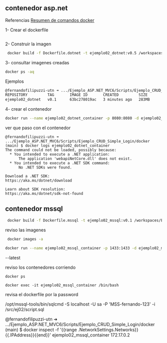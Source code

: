 ﻿


## contenedor asp.net

Referencias
[Resumen de comandos docker](https://docs.google.com/document/d/12oavJniiUoNuO1E_vE3pisjdlw7A-7wu/preview)

1- Crear el dockerfile

```
```


2- Construir la imagen

```bash
 docker build -f Dockerfile.dotnet -t ejemplo02_dotnet:v0.5 /workspaces/Ejemplos_ASP.NET_MVC6/Ejemplo_ASP.NET_MVC6/
```

3- consultar imagenes creadas

```bash
docker ps -aq
````

Ejemplos

```bash
@fernandofilipuzzi-utn ➜ .../Ejemplo_ASP.NET_MVC6/Scripts/Ejemplo_CRUD_Simple_Login/docker (main) $ docker images -a
REPOSITORY         TAG       IMAGE ID       CREATED         SIZE
ejemplo02_dotnet   v0.1      63bc278019ac   3 minutes ago   283MB
```


4- crear el contenedor

```bash
docker run --name ejemplo02_dotnet_container -p 8080:8080 -d ejemplo02_dotnet:v0.5 
```


ver que paso con el contenedor

```
@fernandofilipuzzi-utn ➜ .../Ejemplo_ASP.NET_MVC6/Scripts/Ejemplo_CRUD_Simple_Login/docker (main) $ docker logs ejemplo02_dotnet_container
The command could not be loaded, possibly because:
  * You intended to execute a .NET application:
      The application 'webapiNetCore.dll' does not exist.
  * You intended to execute a .NET SDK command:
      No .NET SDKs were found.

Download a .NET SDK:
https://aka.ms/dotnet/download

Learn about SDK resolution:
https://aka.ms/dotnet/sdk-not-found
```


## contenedor mssql

```bash
 docker build -f Dockerfile.mssql -t ejemplo02_mssql:v0.1 /workspaces/Ejemplos_ASP.NET_MVC6/Ejemplo_ASP.NET_MVC6/Scripts/Ejemplo_CRUD_Simple_Login/
```

reviso las imagenes

```bash
 docker images -a
```

```bash
docker run --name ejemplo02_mssql_container -p 1433:1433 -d ejemplo02_mssql:v0.1 
```

--latest

reviso los contenedores corriendo

```bash
docker ps
```

```
docker exec -it ejemplo02_mssql_container /bin/bash
```

revisa el dockerfile por la password

/opt/mssql-tools/bin/sqlcmd -S localhost -U sa -P 'MSS-fernando-123' -i /src/ej02/script.sql

@fernandofilipuzzi-utn ➜ .../Ejemplo_ASP.NET_MVC6/Scripts/Ejemplo_CRUD_Simple_Login/docker (main) $ docker inspect -f '{{range .NetworkSettings.Networks}}{{.IPAddress}}{{end}}' ejemplo02_mssql_container
172.17.0.2

